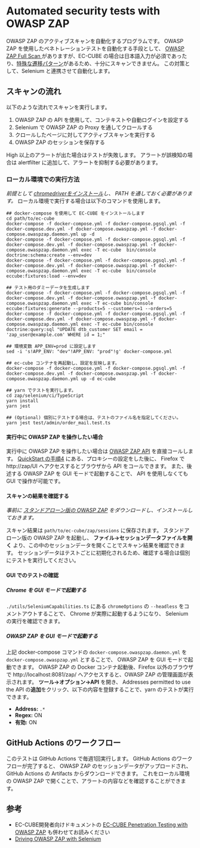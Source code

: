 # Automated security tests with OWASP ZAP

OWASP ZAP のアクティブスキャンを自動化するプログラムです。
OWASP ZAP を使用したペネトレーションテストを自動化する手段として、 [OWASP ZAP Full Scan
](https://github.com/marketplace/actions/owasp-zap-full-scan) がありますが、EC-CUBE の場合は日本語入力が必須であったり、[特殊な遷移パターン](https://doc4.ec-cube.net/penetration-testing/testing/attention#%E7%89%B9%E6%AE%8A%E3%81%AA%E9%81%B7%E7%A7%BB%E3%83%91%E3%82%BF%E3%83%BC%E3%83%B3)があるため、十分にスキャンできません。
この対策として、Selenium と連携させて自動化します。

## スキャンの流れ

以下のような流れでスキャンを実行します。

1. OWASP ZAP の API を使用して、コンテキストや自動ログインを設定する
2. Selenium で OWASP ZAP の Proxy を通してクロールする
3. クロールしたページに対してアクティブスキャンを実行する
4. OWASP ZAP のセッションを保存する

High 以上のアラートが出た場合はテストが失敗します。
アラートが誤検知の場合は alertfilter に追加して、アラートを抑制する必要があります。

### ローカル環境での実行方法

*前提として [chromedriverをインストール](https://chromedriver.chromium.org)し、 PATH を通しておく必要があります。*
ローカル環境で実行する場合は以下のコマンドを使用します。

```shell
## docker-compose を使用して EC-CUBE をインストールします
cd path/to/ec-cube
docker-compose -f docker-compose.yml -f docker-compose.pgsql.yml -f docker-compose.dev.yml -f docker-compose.owaspzap.yml -f docker-compose.owaspzap.daemon.yml up -d
docker-compose -f docker-compose.yml -f docker-compose.pgsql.yml -f docker-compose.dev.yml -f docker-compose.owaspzap.yml -f docker-compose.owaspzap.daemon.yml exec -T ec-cube  bin/console doctrine:schema:create --env=dev
docker-compose -f docker-compose.yml -f docker-compose.pgsql.yml -f docker-compose.dev.yml -f docker-compose.owaspzap.yml -f docker-compose.owaspzap.daemon.yml exec -T ec-cube  bin/console eccube:fixtures:load --env=dev

## テスト用のダミーデータを生成します
docker-compose -f docker-compose.yml -f docker-compose.pgsql.yml -f docker-compose.dev.yml -f docker-compose.owaspzap.yml -f docker-compose.owaspzap.daemon.yml exec -T ec-cube bin/console eccube:fixtures:generate --products=5 --customers=1 --orders=5
docker-compose -f docker-compose.yml -f docker-compose.pgsql.yml -f docker-compose.dev.yml -f docker-compose.owaspzap.yml -f docker-compose.owaspzap.daemon.yml exec -T ec-cube bin/console doctrine:query:sql "UPDATE dtb_customer SET email = 'zap_user@example.com' WHERE id = 1;"

## 環境変数 APP_ENV=prod に設定します
sed -i 's!APP_ENV: "dev"!APP_ENV: "prod"!g' docker-compose.yml

## ec-cube コンテナを再起動し、設定を反映します。
docker-compose -f docker-compose.yml -f docker-compose.pgsql.yml -f docker-compose.dev.yml -f docker-compose.owaspzap.yml -f docker-compose.owaspzap.daemon.yml up -d ec-cube

## yarn でテストを実行します。
cd zap/selenium/ci/TypeScript
yarn install
yarn jest

## (Optional) 個別にテストする場合は、テストのファイル名を指定してください。
yarn jest test/admin/order_mail.test.ts
```

####  実行中に OWASP ZAP を操作したい場合

実行中に OWASP ZAP を操作したい場合は [OWASP ZAP API](https://www.zaproxy.org/docs/api/) を直接コールします。
[QuickStart の手順4](https://doc4.ec-cube.net/penetration-testing/quick_start) にある、プロキシーの設定をした後に、 Firefox で http://zap/UI へアクセスするとブラウザから API をコールできます。
また、後述する OWASP ZAP を GUI モードで起動することで、 API を使用しなくても GUI で操作が可能です。

#### スキャンの結果を確認する

*事前に [スタンドアローン版の OWASP ZAP](https://www.zaproxy.org/download/) をダウンロードし、インストールしておきます。*

スキャン結果は `path/to/ec-cube/zap/sessions` に保存されます。
スタンドアローン版の OWASP ZAP を起動し、 **ファイル→セッションデータファイルを開く** より、この中のセッションデータを開くことでスキャン結果を確認できます。
セッションデータはテストごとに初期化されるため、確認する場合は個別にテストを実行してください。

#### GUI でのテストの確認

##### Chrome を GUI モードで起動する

`./utils/SeleniumCapabilities.ts` にある `chromeOptions` の `--headless` をコメントアウトすることで、 Chrome が実際に起動するようになり、 Selenium の実行を確認できます。

##### OWASP ZAP を GUI モードで起動する

上記 docker-compose コマンドの `docker-compose.owaspzap.daemon.yml` を `docker-compose.owaspzap.yml` とすることで、 OWASP ZAP を GUI モードで起動できます。
OWASP ZAP の Docker コンテナ起動後、Firefox 以外のブラウザで http://localhost:8081/zap/ へアクセスすると、OWASP ZAP の管理画面が表示されます。
**ツール→オプション→API** を開き、 Addresses permitted to use the API の**追加**をクリック、以下の内容を登録することで、yarn のテストが実行できます。

- **Address:** `.*`
- **Regex:** ON
- **有効:** ON

## GitHub Actions のワークフロー

このテストは GitHub Actions で毎週1回実行します。
GitHub Actions のワークフローが完了すると、 OWASP ZAP のセッションデータがアップロードされ、GitHub Actions の Artifacts からダウンロードできます。
これをローカル環境の OWASP ZAP で開くことで、アラートの内容などを確認することができます。

## 参考

- EC-CUBE開発者向けドキュメントの [EC-CUBE Penetration Testing with OWASP ZAP](https://doc4.ec-cube.net/penetration-testing) も併わせてお読みください
- [Driving OWASP ZAP with Selenium](https://owasp.org/www-chapter-london/assets/slides/OWASPLondon-OWASP-ZAP-Selenium-20180830-PDF.pdf)
